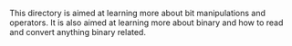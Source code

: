 This directory is aimed at learning more about bit manipulations and operators. It is also aimed at learning more about binary and how to read and convert anything binary related.
